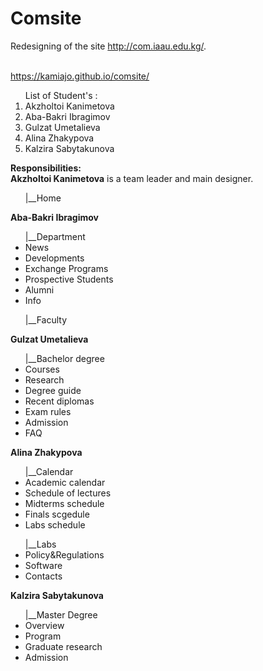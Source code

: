 # Comsite
Redesigning of the site http://com.iaau.edu.kg/. <br><br>

https://kamiajo.github.io/comsite/

<ol>List of Student's : 
<li>Akzholtoi Kanimetova</li>
<li>Aba-Bakri Ibragimov</li>
<li>Gulzat Umetalieva</li>
<li>Alina Zhakypova</li>
<li>Kalzira Sabytakunova</ol>

<strong>Responsibilities:</strong><br>
<strong>Akzholtoi Kanimetova</strong> is a team leader and main designer.
<ul>|__Home 
</ul>
<strong>Aba-Bakri Ibragimov</strong>
<ul>|__Department
<li>News</li>
<li>Developments</li>
<li>Exchange Programs</li>
<li>Prospective Students</li></li>
<li>Alumni</li>
<li>Info</li>
</ul>
<ul>|__Faculty 
</ul>
<strong>Gulzat Umetalieva</strong> 
<ul>|__Bachelor degree
  <li>Courses</li>
  <li>Research</li>
  <li>Degree guide</li>
  <li>Recent diplomas</li>
  <li>Exam rules</li>
  <li>Admission</li>
  <li>FAQ</li>
  </ul>
<strong>Alina Zhakypova</strong>
<ul>|__Calendar 
<li>Academic calendar</li>
<li>Schedule of lectures</li>
<li>Midterms schedule</li>
<li>Finals scgedule</li>
<li>Labs schedule</li>
</ul>
<ul>|__Labs 
<li>Policy&Regulations</li>
<li>Software</li>
<li>Contacts</li>
  </ul>
<strong>Kalzira Sabytakunova</strong>  
<ul>|__Master Degree
  <li>Overview</li>
  <li>Program</li>
  <li>Graduate research</li>
  <li>Admission</li>
</ul>

